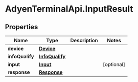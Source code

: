 # AdyenTerminalApi.InputResult

## Properties

Name | Type | Description | Notes
------------ | ------------- | ------------- | -------------
**device** | [**Device**](Device.md) |  | 
**infoQualify** | [**InfoQualify**](InfoQualify.md) |  | 
**input** | [**Input**](Input.md) |  | [optional] 
**response** | [**Response**](Response.md) |  | 


